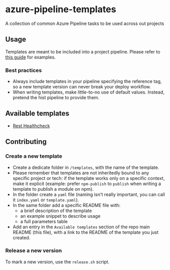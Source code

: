# azure-pipeline-templates
A collection of common Azure Pipeline tasks to be used across out projects

## Usage
Templates are meant to be included into a project pipeline. Please refer to [this guide](https://github.com/MicrosoftDocs/azure-devops-docs/blob/master/docs/pipelines/process/templates.md#use-other-repositories) for examples.

### Best practices
* Always include templates in your pipeline specifying the reference tag, so a new template version can never break your deploy workflow.
* When writing templates, make little-to-no use of default values. Instead, pretend the hist pipeline to provide them.

## Available templates

* [Rest Healthcheck](templates/rest-healthcheck)

## Contributing

### Create a new template
* Create a dedicate folder in `/templates`, with the name of the template.
* Please remember that templates are not inheritedly bound to any specific project or tech: if the template works only on a specific context, make it explicit (example: prefer `npm-publish` to `publish` when writing a template to publish a module on npm).
* In the folder create a `yaml` file (naming isn't really important, you can call it `index.yaml` or `template.yaml`).
* In the same folder add a specific README file with:
  * a brief description of the template
  * an example snippet to describe usage
  * a full parameters table
* Add an entry in the `Available templates` section of the repo main README (this file), with a link to the README of the template you just created.

### Release a new version
To mark a new version, use the `release.sh` script.
